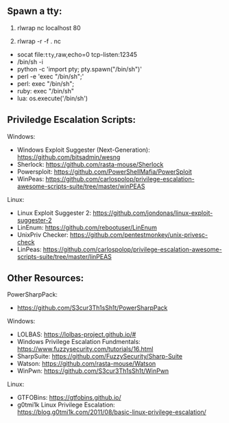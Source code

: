 ## Spawn a tty: 

1. rlwrap nc localhost 80

2. rlwrap -r -f . nc <IP ADDRESS> <PORT>

- socat file:`tty`,raw,echo=0 tcp-listen:12345
- /bin/sh -i
- python -c 'import pty; pty.spawn("/bin/sh")'
- perl -e 'exec "/bin/sh";'
- perl: exec "/bin/sh";
- ruby: exec "/bin/sh"
- lua: os.execute('/bin/sh')

## Priviledge Escalation Scripts:

Windows:
- Windows Exploit Suggester (Next-Generation): https://github.com/bitsadmin/wesng
- Sherlock: https://github.com/rasta-mouse/Sherlock
- Powersploit: https://github.com/PowerShellMafia/PowerSploit
- WinPeas: https://github.com/carlospolop/privilege-escalation-awesome-scripts-suite/tree/master/winPEAS

Linux:
- Linux Exploit Suggester 2: https://github.com/jondonas/linux-exploit-suggester-2
- LinEnum: https://github.com/rebootuser/LinEnum
- UnixPriv Checker: https://github.com/pentestmonkey/unix-privesc-check
- LinPeas: https://github.com/carlospolop/privilege-escalation-awesome-scripts-suite/tree/master/linPEAS

## Other Resources: 

PowerSharpPack:
- https://github.com/S3cur3Th1sSh1t/PowerSharpPack 

Windows: 
- LOLBAS: https://lolbas-project.github.io/#
- Windows Privilege Escalation Fundmentals: https://www.fuzzysecurity.com/tutorials/16.html
- SharpSuite: https://github.com/FuzzySecurity/Sharp-Suite
- Watson: https://github.com/rasta-mouse/Watson
- WinPwn: https://github.com/S3cur3Th1sSh1t/WinPwn

Linux: 
- GTFOBins: https://gtfobins.github.io/
- g0tmi1k Linux Privilege Escalation: https://blog.g0tmi1k.com/2011/08/basic-linux-privilege-escalation/
